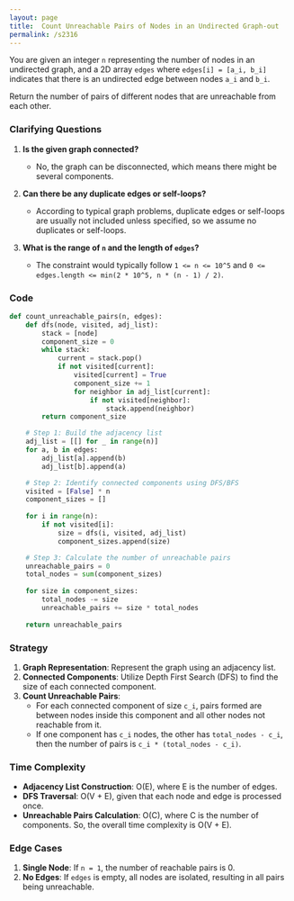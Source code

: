 ```yaml
---
layout: page
title:  Count Unreachable Pairs of Nodes in an Undirected Graph-out
permalink: /s2316
---
```


You are given an integer `n` representing the number of nodes in an undirected graph, and a 2D array `edges` where `edges[i] = [a_i, b_i]` indicates that there is an undirected edge between nodes `a_i` and `b_i`.

Return the number of pairs of different nodes that are unreachable from each other.

### Clarifying Questions

1. **Is the given graph connected?**
   - No, the graph can be disconnected, which means there might be several components.

2. **Can there be any duplicate edges or self-loops?**
   - According to typical graph problems, duplicate edges or self-loops are usually not included unless specified, so we assume no duplicates or self-loops.

3. **What is the range of `n` and the length of `edges`?**
   - The constraint would typically follow `1 <= n <= 10^5` and `0 <= edges.length <= min(2 * 10^5, n * (n - 1) / 2)`.

### Code

```python
def count_unreachable_pairs(n, edges):
    def dfs(node, visited, adj_list):
        stack = [node]
        component_size = 0
        while stack:
            current = stack.pop()
            if not visited[current]:
                visited[current] = True
                component_size += 1
                for neighbor in adj_list[current]:
                    if not visited[neighbor]:
                        stack.append(neighbor)
        return component_size

    # Step 1: Build the adjacency list
    adj_list = [[] for _ in range(n)]
    for a, b in edges:
        adj_list[a].append(b)
        adj_list[b].append(a)

    # Step 2: Identify connected components using DFS/BFS
    visited = [False] * n
    component_sizes = []
    
    for i in range(n):
        if not visited[i]:
            size = dfs(i, visited, adj_list)
            component_sizes.append(size)

    # Step 3: Calculate the number of unreachable pairs
    unreachable_pairs = 0
    total_nodes = sum(component_sizes)
    
    for size in component_sizes:
        total_nodes -= size
        unreachable_pairs += size * total_nodes
    
    return unreachable_pairs
```

### Strategy

1. **Graph Representation**: Represent the graph using an adjacency list.
2. **Connected Components**: Utilize Depth First Search (DFS) to find the size of each connected component.
3. **Count Unreachable Pairs**:
   - For each connected component of size `c_i`, pairs formed are between nodes inside this component and all other nodes not reachable from it.
   - If one component has `c_i` nodes, the other has `total_nodes - c_i`, then the number of pairs is `c_i * (total_nodes - c_i)`.
   
### Time Complexity

- **Adjacency List Construction**: O(E), where E is the number of edges.
- **DFS Traversal**: O(V + E), given that each node and edge is processed once.
- **Unreachable Pairs Calculation**: O(C), where C is the number of components.
So, the overall time complexity is O(V + E).

### Edge Cases

1. **Single Node**: If `n = 1`, the number of reachable pairs is 0.
2. **No Edges**: If `edges` is empty, all nodes are isolated, resulting in all pairs being unreachable.